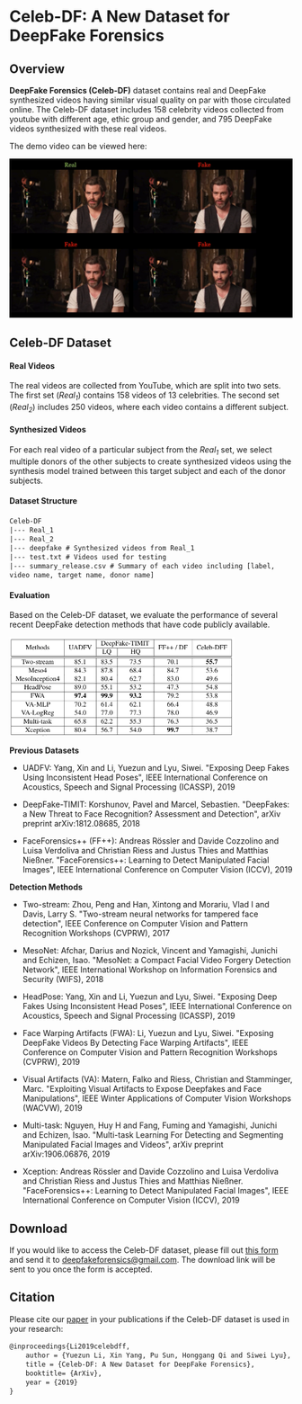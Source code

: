 # Celeb-DF: A New Dataset for DeepFake Forensics

## Overview
**DeepFake Forensics (Celeb-DF)** dataset contains  real and DeepFake synthesized videos having similar visual quality on par with those circulated online.
The Celeb-DF dataset includes 158 celebrity videos collected from youtube with different age, ethic group and gender, and 795 DeepFake videos synthesized with these real videos. 

The demo video can be viewed here:

[![youtubev_video](src/cover.png)](https://youtu.be/vLTiluewGQY)


## Celeb-DF Dataset
#### Real Videos
The real videos are collected from YouTube, which are split into two sets. 
The first set (*Real<sub>1</sub>*) contains 158 videos of 13 celebrities. The second set (*Real<sub>2</sub>*) includes 250 videos, 
where each video contains a different subject. 

#### Synthesized Videos
For each real video of a particular subject from the *Real<sub>1</sub>* set, we select multiple donors of the other subjects 
to create synthesized videos using the synthesis model trained between this target subject and each of the donor subjects. 

#### Dataset Structure
```commandline
Celeb-DF
|--- Real_1 
|--- Real_2
|--- deepfake # Synthesized videos from Real_1
|--- test.txt # Videos used for testing
|--- summary_release.csv # Summary of each video including [label, video name, target name, donor name]
```

#### Evaluation
Based on the Celeb-DF dataset, we evaluate the performance of several recent 
DeepFake detection methods that have code publicly available.

<img src="src/eval.png" alt="eval" width="400"/>

__Previous Datasets__
* UADFV: Yang, Xin and Li, Yuezun and Lyu, Siwei. 
"Exposing Deep Fakes Using Inconsistent Head Poses",
IEEE International Conference on Acoustics, Speech and Signal Processing (ICASSP), 2019 

* DeepFake-TIMIT: Korshunov, Pavel and Marcel, Sebastien.
"DeepFakes: a New Threat to Face Recognition? Assessment and Detection",
arXiv preprint arXiv:1812.08685, 2018

* FaceForensics++ (FF++): Andreas Rössler and Davide Cozzolino and Luisa Verdoliva and Christian Riess and Justus Thies and Matthias Nießner.
"FaceForensics++: Learning to Detect Manipulated Facial Images",
IEEE International Conference on Computer Vision (ICCV), 2019


__Detection Methods__  

* Two-stream: Zhou, Peng and Han, Xintong and Morariu, Vlad I and Davis, Larry S. "Two-stream neural networks for tampered face detection", 
IEEE Conference on Computer Vision and Pattern Recognition Workshops (CVPRW), 2017

* MesoNet: Afchar, Darius and Nozick, Vincent and Yamagishi, Junichi and Echizen, Isao.
"MesoNet: a Compact Facial Video Forgery Detection Network", IEEE International Workshop on Information Forensics and Security (WIFS), 2018

* HeadPose: Yang, Xin and Li, Yuezun and Lyu, Siwei. 
"Exposing Deep Fakes Using Inconsistent Head Poses",
IEEE International Conference on Acoustics, Speech and Signal Processing (ICASSP), 2019  

* Face Warping Artifacts (FWA): Li, Yuezun and Lyu, Siwei.
"Exposing DeepFake Videos By Detecting Face Warping Artifacts",
IEEE Conference on Computer Vision and Pattern Recognition Workshops (CVPRW), 2019  

* Visual Artifacts (VA): Matern, Falko and Riess, Christian and Stamminger, Marc.
"Exploiting Visual Artifacts to Expose Deepfakes and Face Manipulations",
IEEE Winter Applications of Computer Vision Workshops (WACVW), 2019

* Multi-task: Nguyen, Huy H and Fang, Fuming and Yamagishi, Junichi and Echizen, Isao.
"Multi-task Learning For Detecting and Segmenting Manipulated Facial Images and Videos",
arXiv preprint arXiv:1906.06876, 2019

* Xception: Andreas Rössler and Davide Cozzolino and Luisa Verdoliva and Christian Riess and Justus Thies and Matthias Nießner.
"FaceForensics++: Learning to Detect Manipulated Facial Images",
IEEE International Conference on Computer Vision (ICCV), 2019

## Download
If you would like to access the Celeb-DF dataset, 
please fill out [this form](https://docs.google.com/forms/d/e/1FAIpQLSdRRR3L5zAv6tQ_CKxmK4W96tAab_pfBu2EKAgQbeDVhmXagg/viewform)
and send it to [deepfakeforensics@gmail.com](). The download link will be sent to you once the form is accepted.

## Citation
Please cite our [paper]() in your publications if the Celeb-DF dataset is used in your research:
```
@inproceedings{Li2019celebdff,
	author = {Yuezun Li, Xin Yang, Pu Sun, Honggang Qi and Siwei Lyu},
	title = {Celeb-DF: A New Dataset for DeepFake Forensics},
	booktitle= {ArXiv},
	year = {2019}
}
```